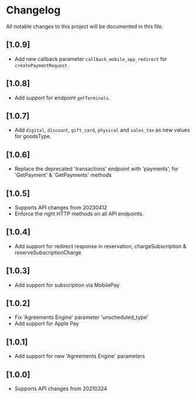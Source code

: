 # Changelog
All notable changes to this project will be documented in this file.

## [1.0.9]

- Add new callback parameter `callback_mobile_app_redirect` for `createPaymentRequest`.

## [1.0.8]

- Add support for endpoint `getTerminals`.
## [1.0.7]

- Add `digital`, `discount`, `gift_card`, `physical` and `sales_tax` as new values for goodsType.

## [1.0.6]

- Replace the deprecated 'transactions' endpoint with 'payments', for 'GetPayment' & 'GetPayments' methods

## [1.0.5]

- Supports API changes from 20230412
- Enforce the right HTTP methods on all API endpoints.

## [1.0.4]

- Add support for redirect response in reservation, chargeSubscription & reserveSubscriptionCharge

## [1.0.3]

- Add support for subscription via MobilePay

## [1.0.2]

- Fix 'Agreements Engine' parameter 'unscheduled_type'
- Add support for Apple Pay

## [1.0.1]

- Add support for new 'Agreements Engine' parameters

## [1.0.0]

- Supports API changes from 20210324

